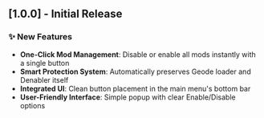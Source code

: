 ## [1.0.0] - Initial Release
### ✨ New Features
- **One-Click Mod Management**: Disable or enable all mods instantly with a single button
- **Smart Protection System**: Automatically preserves Geode loader and Denabler itself
- **Integrated UI**: Clean button placement in the main menu's bottom bar
- **User-Friendly Interface**: Simple popup with clear Enable/Disable options